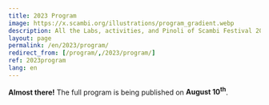 ```yaml
---
title: 2023 Program
image: https://x.scambi.org/illustrations/program_gradient.webp
description: All the Labs, activities, and Pinoli of Scambi Festival 2023!
layout: page
permalink: /en/2023/program/
redirect_from: [/program/,/2023/program/]
ref: 2023program
lang: en
---
```

<strong>Almost there!</strong> The full program is being published on <strong>August 10<sup>th</sup></strong>.
